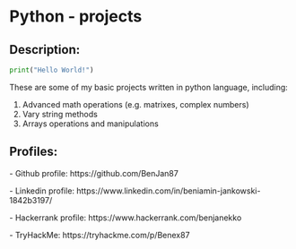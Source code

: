 <h1>Python - projects</h1>
<h2>Description:</h2>

```python
print("Hello World!")
```
These are some of my basic projects written in python language, including:
1. Advanced math operations (e.g. matrixes, complex numbers)
2. Vary string methods
3. Arrays operations and manipulations



<h2>Profiles:</h2>
<p> - Github profile: https://github.com/BenJan87 </p>
<p> - Linkedin profile: https://www.linkedin.com/in/beniamin-jankowski-1842b3197/ </p>
<p> - Hackerrank profile: https://www.hackerrank.com/benjanekko </p>
<p> - TryHackMe: https://tryhackme.com/p/Benex87 </p>
